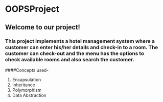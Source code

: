 # OOPSProject
## Welcome to our project!
### This project implements a hotel management system where a customer can enter his/her details and check-in to a room. The customer can check-out and the menu has the options to check available rooms and also search the customer.
####Concepts used-
  1. Encapsulation
  2. Inheritance
  3. Polymorphism
  4. Data Abstraction
